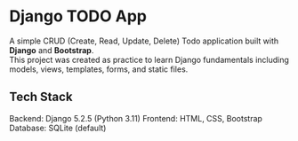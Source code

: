 # Django TODO App

A simple CRUD (Create, Read, Update, Delete) Todo application built with **Django** and **Bootstrap**.  
This project was created as practice to learn Django fundamentals including models, views, templates, forms, and static files.


## Tech Stack
Backend: Django 5.2.5 (Python 3.11)
Frontend: HTML, CSS, Bootstrap
Database: SQLite (default)
